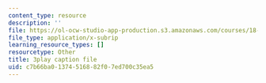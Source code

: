 ```yaml
---
content_type: resource
description: ''
file: https://ol-ocw-studio-app-production.s3.amazonaws.com/courses/18-03sc-differential-equations-fall-2011/c7b66ba01374516882f07ed700c35ea5_sn3orkHWqUQ.vtt
file_type: application/x-subrip
learning_resource_types: []
resourcetype: Other
title: 3play caption file
uid: c7b66ba0-1374-5168-82f0-7ed700c35ea5
---
```

